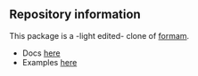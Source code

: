 ## Repository information

This package is a -light edited- clone of [formam](https://github.com/monoculum/formam).


- Docs [here](https://kataras.gitbooks.io/iris/content/request-body-bind.html)
- Examples [here](https://github.com/iris-contrib/examples/tree/4.0.0)
